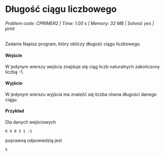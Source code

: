 # Długość ciągu liczbowego
###### Problem code: CPRIMER2 \| Time: 1.00 s \| Memory: 32 MB \| Solved: yes \| print

Zadanie
Napisz program, który obliczy długość ciągu liczbowego.

#### Wejście
W jedynym wierszy wejścia znajduje się ciąg liczb naturalnych zakończony liczbą -1.

#### Wyjście
W jedynym wierszu wyjścia ma znaleźć się liczba równa długości danego ciągu.

#### Przykład
Dla danych wejściowych

```
6 4 0 3 1 -1
```
poprawną odpowiedzią jest
```
5
```
